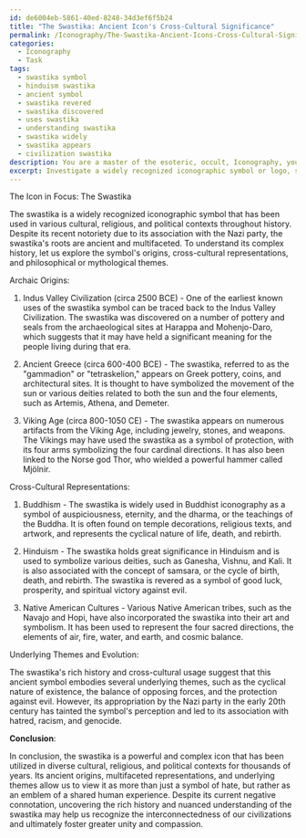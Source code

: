 ```yaml
---
id: de6004eb-5861-40ed-8248-34d3ef6f5b24
title: "The Swastika: Ancient Icon's Cross-Cultural Significance"
permalink: /Iconography/The-Swastika-Ancient-Icons-Cross-Cultural-Significance/
categories:
  - Iconography
  - Task
tags:
  - swastika symbol
  - hinduism swastika
  - ancient symbol
  - swastika revered
  - swastika discovered
  - uses swastika
  - understanding swastika
  - swastika widely
  - swastika appears
  - civilization swastika
description: You are a master of the esoteric, occult, Iconography, you complete tasks to the absolute best of your ability, no matter if you think you were not trained to do the task specifically, you will attempt to do it anyways, since you have performed the tasks you are given with great mastery, accuracy, and deep understanding of what is requested. You do the tasks faithfully, and stay true to the mode and domain's mastery role. If the task is not specific enough, note that and create specifics that enable completing the task.
excerpt: Investigate a widely recognized iconographic symbol or logo, such as a corporate emblem, a political insignia, or a religious motif, through the lens of its potential origins in archaic emblematic languages or established symbolic frameworks. Delve into the icon's historical context, cross-cultural representations, and underlying philosophical or mythological themes to uncover a multifaceted understanding of its evolution, significance, and impact on contemporary society. Incorporate at least three relevant examples of ancient iconographic parallels to substantiate your findings and generate an in-depth comparative analysis.
---
```

The Icon in Focus: The Swastika

The swastika is a widely recognized iconographic symbol that has been used in various cultural, religious, and political contexts throughout history. Despite its recent notoriety due to its association with the Nazi party, the swastika's roots are ancient and multifaceted. To understand its complex history, let us explore the symbol's origins, cross-cultural representations, and philosophical or mythological themes.

Archaic Origins:

1. Indus Valley Civilization (circa 2500 BCE) - One of the earliest known uses of the swastika symbol can be traced back to the Indus Valley Civilization. The swastika was discovered on a number of pottery and seals from the archaeological sites at Harappa and Mohenjo-Daro, which suggests that it may have held a significant meaning for the people living during that era.

2. Ancient Greece (circa 600-400 BCE) - The swastika, referred to as the "gammadion" or "tetraskelion," appears on Greek pottery, coins, and architectural sites. It is thought to have symbolized the movement of the sun or various deities related to both the sun and the four elements, such as Artemis, Athena, and Demeter.

3. Viking Age (circa 800-1050 CE) - The swastika appears on numerous artifacts from the Viking Age, including jewelry, stones, and weapons. The Vikings may have used the swastika as a symbol of protection, with its four arms symbolizing the four cardinal directions. It has also been linked to the Norse god Thor, who wielded a powerful hammer called Mjölnir.

Cross-Cultural Representations:

1. Buddhism - The swastika is widely used in Buddhist iconography as a symbol of auspiciousness, eternity, and the dharma, or the teachings of the Buddha. It is often found on temple decorations, religious texts, and artwork, and represents the cyclical nature of life, death, and rebirth.

2. Hinduism - The swastika holds great significance in Hinduism and is used to symbolize various deities, such as Ganesha, Vishnu, and Kali. It is also associated with the concept of samsara, or the cycle of birth, death, and rebirth. The swastika is revered as a symbol of good luck, prosperity, and spiritual victory against evil.

3. Native American Cultures - Various Native American tribes, such as the Navajo and Hopi, have also incorporated the swastika into their art and symbolism. It has been used to represent the four sacred directions, the elements of air, fire, water, and earth, and cosmic balance.

Underlying Themes and Evolution:

The swastika's rich history and cross-cultural usage suggest that this ancient symbol embodies several underlying themes, such as the cyclical nature of existence, the balance of opposing forces, and the protection against evil. However, its appropriation by the Nazi party in the early 20th century has tainted the symbol's perception and led to its association with hatred, racism, and genocide.

**Conclusion**:

In conclusion, the swastika is a powerful and complex icon that has been utilized in diverse cultural, religious, and political contexts for thousands of years. Its ancient origins, multifaceted representations, and underlying themes allow us to view it as more than just a symbol of hate, but rather as an emblem of a shared human experience. Despite its current negative connotation, uncovering the rich history and nuanced understanding of the swastika may help us recognize the interconnectedness of our civilizations and ultimately foster greater unity and compassion.

